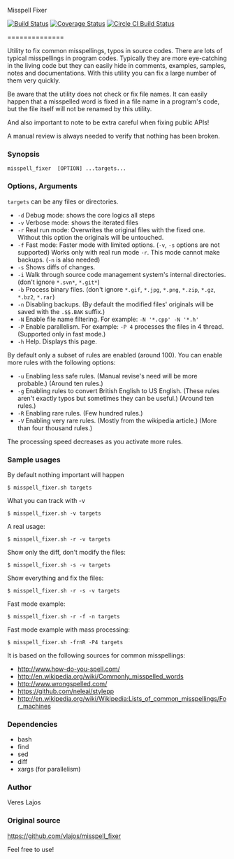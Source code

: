 Misspell Fixer

[![Build Status](https://travis-ci.org/vlajos/misspell_fixer.svg?branch=master)](https://travis-ci.org/vlajos/misspell_fixer)
[![Coverage Status](https://img.shields.io/coveralls/vlajos/misspell_fixer.svg)](https://coveralls.io/r/vlajos/misspell_fixer?branch=master)
[![Circle CI Build Status](https://circleci.com/gh/vlajos/misspell_fixer.svg?style=shield&circle-token=d5d85ed2985b507b547a98e2ace8c21a75395cc2)](https://circleci.com/gh/vlajos/misspell_fixer)

==============

Utility to fix common misspellings, typos in source codes. There are lots of typical misspellings in program codes.
Typically they are more eye-catching in the living code but they can easily hide in comments, examples, samples, notes and documentations.
With this utility you can fix a large number of them very quickly.

Be aware that the utility does not check or fix file names. It can easily happen that a misspelled word is fixed in a file name in a program's code, but
the file itself will not be renamed by this utility.

And also important to note to be extra careful when fixing public APIs!

A manual review is always needed to verify that nothing has been broken.

### Synopsis
    
    misspell_fixer	[OPTION] ...targets...

### Options, Arguments

`targets` can be any files or directories.

* `-d` Debug mode: shows the core logics all steps
* `-v` Verbose mode: shows the iterated files
* `-r` Real run mode: Overwrites the original files with the fixed one. Without this option the originals will be untouched.
* `-f` Fast mode: Faster mode with limited options. (`-v`, `-s` options are not supported) Works only with real run mode `-r`. This mode cannot make backups. (`-n` is also needed)
* `-s` Shows diffs of changes.
* `-i` Walk through source code management system's internal directories. (don't ignore `*.svn*`, `*.git*`)
* `-b` Process binary files. (don't ignore `*.gif`, `*.jpg`, `*.png`, `*.zip`, `*.gz`, `*.bz2`, `*.rar`)
* `-n` Disabling backups. (By default the modified files' originals will be saved with the `.$$.BAK` suffix.)
* `-N` Enable file name filtering. For example: `-N '*.cpp' -N '*.h'`
* `-P` Enable parallelism. For example: `-P 4` processes the files in 4 thread. (Supported only in fast mode.)
* `-h` Help. Displays this page.

By default only a subset of rules are enabled (around 100). You can enable more rules with the following options:

* `-u` Enabling less safe rules. (Manual revise's need will be more probable.) (Around ten rules.)
* `-g` Enabling rules to convert British English to US English. (These rules aren't exactly typos but sometimes they can be useful.) (Around ten rules.)
* `-R` Enabling rare rules. (Few hundred rules.)
* `-V` Enabling very rare rules. (Mostly from the wikipedia article.) (More than four thousand rules.)

The processing speed decreases as you activate more rules.

### Sample usages

By default nothing important will happen

    $ misspell_fixer.sh targets

What you can track with -v

    $ misspell_fixer.sh -v targets

A real usage:

    $ misspell_fixer.sh -r -v targets

Show only the diff, don't modify the files:

    $ misspell_fixer.sh -s -v targets

Show everything and fix the files:

    $ misspell_fixer.sh -r -s -v targets

Fast mode example:

    $ misspell_fixer.sh -r -f -n targets

Fast mode example with mass processing:

    $ misspell_fixer.sh -frnR -P4 targets

It is based on the following sources for common misspellings:

* http://www.how-do-you-spell.com/
* http://en.wikipedia.org/wiki/Commonly_misspelled_words
* http://www.wrongspelled.com/
* https://github.com/neleai/stylepp
* http://en.wikipedia.org/wiki/Wikipedia:Lists_of_common_misspellings/For_machines

### Dependencies

* bash
* find
* sed
* diff
* xargs (for parallelism)

### Author

Veres Lajos

### Original source

https://github.com/vlajos/misspell_fixer

Feel free to use!
